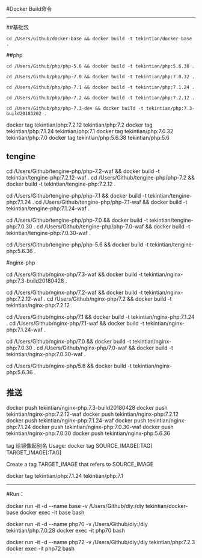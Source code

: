 #Docker Build命令

***
##基础包

	cd /Users/Github/docker-base && docker build -t tekintian/docker-base .

##php

	cd /Users/Github/php/php-5.6 && docker build -t tekintian/php:5.6.38 .

	cd /Users/Github/php/php-7.0 && docker build -t tekintian/php:7.0.32 .

	cd /Users/Github/php/php-7.1 && docker build -t tekintian/php:7.1.24 .

	cd /Users/Github/php/php-7.2 && docker build -t tekintian/php:7.2.12 .

	cd /Users/Github/php/php-7.3-dev && docker build -t tekintian/php:7.3-build20181202 .



docker tag tekintian/php:7.2.12 tekintian/php:7.2
docker tag tekintian/php:7.1.24 tekintian/php:7.1
docker tag tekintian/php:7.0.32 tekintian/php:7.0
docker tag tekintian/php:5.6.38 tekintian/php:5.6


## tengine

cd /Users/Github/tengine-php/php-7.2-waf && docker build -t tekintian/tengine-php:7.2.12-waf .
cd /Users/Github/tengine-php/php-7.2 && docker build -t tekintian/tengine-php:7.2.12 .

cd /Users/Github/tengine-php/php-7.1 && docker build -t tekintian/tengine-php:7.1.24 .
cd /Users/Github/tengine-php/php-7.1-waf && docker build -t tekintian/tengine-php:7.1.24-waf .

cd /Users/Github/tengine-php/php-7.0 && docker build -t tekintian/tengine-php:7.0.30 .
cd /Users/Github/tengine-php/php-7.0-waf && docker build -t tekintian/tengine-php:7.0.30-waf .

cd /Users/Github/tengine-php/php-5.6 && docker build -t tekintian/tengine-php:5.6.36 .


#nginx-php

cd /Users/Github/nginx-php/7.3-waf && docker build -t tekintian/nginx-php:7.3-build20180428 .

cd /Users/Github/nginx-php/7.2-waf && docker build -t tekintian/nginx-php:7.2.12-waf .
cd /Users/Github/nginx-php/7.2 && docker build -t tekintian/nginx-php:7.2.12 .

cd /Users/Github/nginx-php/7.1 && docker build -t tekintian/nginx-php:7.1.24 .
cd /Users/Github/nginx-php/7.1-waf && docker build -t tekintian/nginx-php:7.1.24-waf .

cd /Users/Github/nginx-php/7.0 && docker build -t tekintian/nginx-php:7.0.30 .
cd /Users/Github/nginx-php/7.0-waf && docker build -t tekintian/nginx-php:7.0.30-waf .

cd /Users/Github/nginx-php/5.6 && docker build -t tekintian/nginx-php:5.6.36 .

## 推送
docker push tekintian/nginx-php:7.3-build20180428
docker push tekintian/nginx-php:7.2.12-waf
docker push tekintian/nginx-php:7.2.12
docker push tekintian/nginx-php:7.1.24-waf
docker push tekintian/nginx-php:7.1.24
docker push tekintian/nginx-php:7.0.30-waf
docker push tekintian/nginx-php:7.0.30
docker push tekintian/nginx-php:5.6.36

tag 给镜像起别名
Usage:	docker tag SOURCE_IMAGE[:TAG] TARGET_IMAGE[:TAG]

Create a tag TARGET_IMAGE that refers to SOURCE_IMAGE

docker tag tekintian/php:7.1.24 tekintian/php:7.1

***
#Run：

docker run -it -d --name base -v /Users/Github/diy:/diy tekintian/docker-base
docker exec -it base bash

docker run -it -d --name php70 -v /Users/Github/diy:/diy tekintian/php:7.0.28
docker exec -it php70 bash

docker run -it -d --name php72 -v /Users/Github/diy:/diy tekintian/php:7.2.3
docker exec -it php72 bash



